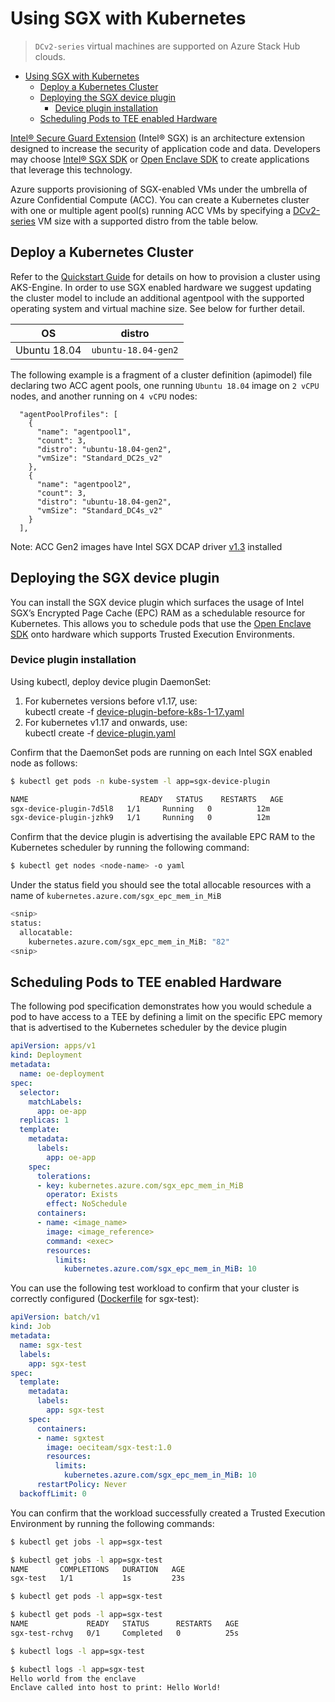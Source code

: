 # Using SGX with Kubernetes

> `DCv2-series` virtual machines are supported on Azure Stack Hub clouds.

<!-- TOC -->
- [Using SGX with Kubernetes](#using-sgx-with-kubernetes)
  - [Deploy a Kubernetes Cluster](#deploy-a-kubernetes-cluster)
  - [Deploying the SGX device plugin](#deploying-the-sgx-device-plugin)
    - [Device plugin installation](#device-plugin-installation)
  - [Scheduling Pods to TEE enabled Hardware](#scheduling-pods-to-tee-enabled-hardware)
<!-- /TOC -->

[Intel&reg; Secure Guard Extension](https://software.intel.com/en-us/sgx) (Intel&reg; SGX) is an architecture extension designed to increase the security of application code and data.
Developers may choose [Intel&reg; SGX SDK](https://software.intel.com/en-us/sgx-sdk) or [Open Enclave SDK](https://github.com/Microsoft/openenclave/) to create applications that leverage this technology.

Azure supports provisioning of SGX-enabled VMs under the umbrella of Azure Confidential Compute (ACC). You can create a Kubernetes cluster with one or multiple agent pool(s) running ACC VMs by specifying a [DCv2-series](https://docs.microsoft.com/en-us/azure/virtual-machines/dcv2-series) VM size with a supported distro from the table below.

## Deploy a Kubernetes Cluster
Refer to the [Quickstart Guide](../tutorials/quickstart.md) for details on how to provision a cluster using AKS-Engine. In order to use SGX enabled hardware we suggest updating the cluster model to include an additional agentpool with the supported operating system and virtual machine size. See below for further detail.


| OS           | distro              |
| ------------ | ------------------- |
| Ubuntu 18.04 | `ubuntu-18.04-gen2` |

The following example is a fragment of a cluster definition (apimodel) file declaring two ACC agent pools, one running `Ubuntu 18.04` image on `2 vCPU` nodes, and another running on `4 vCPU` nodes:

```
  "agentPoolProfiles": [
    {
      "name": "agentpool1",
      "count": 3,
      "distro": "ubuntu-18.04-gen2",
      "vmSize": "Standard_DC2s_v2"
    },
    {
      "name": "agentpool2",
      "count": 3,
      "distro": "ubuntu-18.04-gen2",
      "vmSize": "Standard_DC4s_v2"
    }
  ],
```

Note: ACC Gen2 images have Intel SGX DCAP driver [v1.3](https://01.org/intel-softwareguard-extensions/downloads/intel-sgx-dcap-linux-1.3-release) installed

## Deploying the SGX device plugin

You can install the SGX device plugin which surfaces the usage of Intel SGX’s Encrypted Page Cache (EPC) RAM as a schedulable resource for Kubernetes. This allows you to schedule pods that use the [Open Enclave SDK](https://github.com/openenclave/openenclave) onto hardware which supports Trusted Execution Environments.

### Device plugin installation

Using kubectl, deploy device plugin DaemonSet: 
1. For kubernetes versions before v1.17, use: <br>
    kubectl create -f [device-plugin-before-k8s-1-17.yaml](sgx/device-plugin-before-k8s-1-17.yaml)
2. For kubernetes v1.17 and onwards, use: <br> 
    kubectl create -f [device-plugin.yaml](sgx/device-plugin.yaml)

Confirm that the DaemonSet pods are running on each Intel SGX enabled node as follows:

```bash
$ kubectl get pods -n kube-system -l app=sgx-device-plugin
```

```bash
NAME                         READY   STATUS    RESTARTS   AGE
sgx-device-plugin-7d5l8   1/1     Running   0          12m
sgx-device-plugin-jzhk9   1/1     Running   0          12m
```

Confirm that the device plugin is advertising the available EPC RAM to the Kubernetes scheduler by running the following command:

```bash
$ kubectl get nodes <node-name> -o yaml
```

Under the status field you should see the total allocable resources with a name of `kubernetes.azure.com/sgx_epc_mem_in_MiB`
```bash
<snip>
status:
  allocatable:
    kubernetes.azure.com/sgx_epc_mem_in_MiB: "82"
<snip>
```

## Scheduling Pods to TEE enabled Hardware

The following pod specification demonstrates how you would schedule a pod to have access to a TEE by defining a limit on the specific EPC memory that is advertised to the Kubernetes scheduler by the device plugin

```yaml
apiVersion: apps/v1
kind: Deployment
metadata:
  name: oe-deployment
spec:
  selector:
    matchLabels:
      app: oe-app
  replicas: 1
  template:
    metadata:
      labels:
        app: oe-app
    spec:
      tolerations:
      - key: kubernetes.azure.com/sgx_epc_mem_in_MiB
        operator: Exists
        effect: NoSchedule
      containers:
      - name: <image_name>
        image: <image_reference>
        command: <exec>
        resources:
          limits:
            kubernetes.azure.com/sgx_epc_mem_in_MiB: 10
```

You can use the following test workload to confirm that your cluster is correctly configured ([Dockerfile](https://github.com/microsoft/openenclave-aks/blob/master/k8s-sgxtest/Dockerfile) for sgx-test):

```yaml
apiVersion: batch/v1
kind: Job
metadata:
  name: sgx-test
  labels:
    app: sgx-test
spec:
  template:
    metadata:
      labels:
        app: sgx-test
    spec:
      containers:
      - name: sgxtest
        image: oeciteam/sgx-test:1.0
        resources:
          limits:
            kubernetes.azure.com/sgx_epc_mem_in_MiB: 10
      restartPolicy: Never
  backoffLimit: 0
  ```

  You can confirm that the workload successfully created a Trusted Execution Environment by running the following commands:

```bash
$ kubectl get jobs -l app=sgx-test
```

```bash
$ kubectl get jobs -l app=sgx-test
NAME       COMPLETIONS   DURATION   AGE
sgx-test   1/1           1s         23s
```

```bash
$ kubectl get pods -l app=sgx-test
```

```bash
$ kubectl get pods -l app=sgx-test
NAME             READY   STATUS      RESTARTS   AGE
sgx-test-rchvg   0/1     Completed   0          25s
```

```bash
$ kubectl logs -l app=sgx-test
```

```bash
$ kubectl logs -l app=sgx-test
Hello world from the enclave
Enclave called into host to print: Hello World!
```
